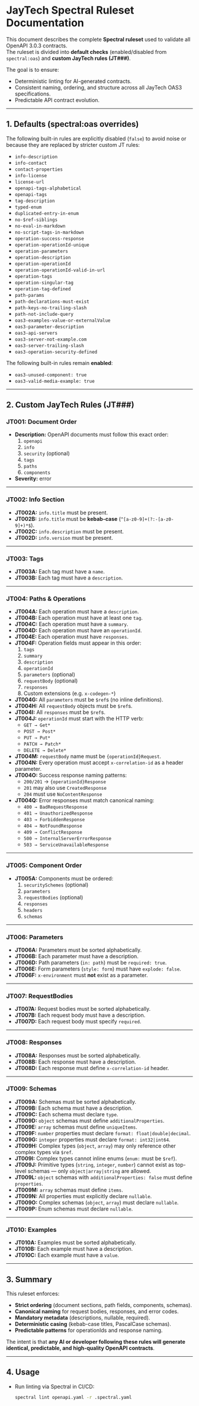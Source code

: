 # JayTech Spectral Ruleset Documentation

This document describes the complete **Spectral ruleset** used to validate all OpenAPI 3.0.3 contracts.  
The ruleset is divided into **default checks** (enabled/disabled from `spectral:oas`) and **custom JayTech rules (JT###)**.

The goal is to ensure:
- Deterministic linting for AI-generated contracts.
- Consistent naming, ordering, and structure across all JayTech OAS3 specifications.
- Predictable API contract evolution.

---

## 1. Defaults (spectral:oas overrides)

The following built-in rules are explicitly disabled (`false`) to avoid noise or because they are replaced by stricter custom JT rules:

- `info-description`
- `info-contact`
- `contact-properties`
- `info-license`
- `license-url`
- `openapi-tags-alphabetical`
- `openapi-tags`
- `tag-description`
- `typed-enum`
- `duplicated-entry-in-enum`
- `no-$ref-siblings`
- `no-eval-in-markdown`
- `no-script-tags-in-markdown`
- `operation-success-response`
- `operation-operationId-unique`
- `operation-parameters`
- `operation-description`
- `operation-operationId`
- `operation-operationId-valid-in-url`
- `operation-tags`
- `operation-singular-tag`
- `operation-tag-defined`
- `path-params`
- `path-declarations-must-exist`
- `path-keys-no-trailing-slash`
- `path-not-include-query`
- `oas3-examples-value-or-externalValue`
- `oas3-parameter-description`
- `oas3-api-servers`
- `oas3-server-not-example.com`
- `oas3-server-trailing-slash`
- `oas3-operation-security-defined`

The following built-in rules remain **enabled**:
- `oas3-unused-component: true`
- `oas3-valid-media-example: true`

---

## 2. Custom JayTech Rules (JT###)

### JT001: Document Order
- **Description:** OpenAPI documents must follow this exact order:
  1. `openapi`
  2. `info`
  3. `security` (optional)
  4. `tags`
  5. `paths`
  6. `components`
- **Severity:** error

---

### JT002: Info Section
- **JT002A:** `info.title` must be present.
- **JT002B:** `info.title` must be **kebab-case** (`^[a-z0-9]+(?:-[a-z0-9]+)*$`).
- **JT002C:** `info.description` must be present.
- **JT002D:** `info.version` must be present.

---

### JT003: Tags
- **JT003A:** Each tag must have a `name`.
- **JT003B:** Each tag must have a `description`.

---

### JT004: Paths & Operations
- **JT004A:** Each operation must have a `description`.
- **JT004B:** Each operation must have at least one `tag`.
- **JT004C:** Each operation must have a `summary`.
- **JT004D:** Each operation must have an `operationId`.
- **JT004E:** Each operation must have `responses`.
- **JT004F:** Operation fields must appear in this order:
  1. `tags`
  2. `summary`
  3. `description`
  4. `operationId`
  5. `parameters` (optional)
  6. `requestBody` (optional)
  7. `responses`
  8. Custom extensions (e.g. `x-codegen-*`)
- **JT004G:** All `parameters` must be `$ref`s (no inline definitions).
- **JT004H:** All `requestBody` objects must be `$ref`s.
- **JT004I:** All `responses` must be `$ref`s.
- **JT004J:** `operationId` must start with the HTTP verb:
  - `GET → Get*`
  - `POST → Post*`
  - `PUT → Put*`
  - `PATCH → Patch*`
  - `DELETE → Delete*`
- **JT004M:** `requestBody` name must be `{operationId}Request`.
- **JT004N:** Every operation must accept `x-correlation-id` as a header parameter.
- **JT004O:** Success response naming patterns:
  - `200/201` → `{operationId}Response`
  - `201` may also use `CreatedResponse`
  - `204` must use `NoContentResponse`
- **JT004Q:** Error responses must match canonical naming:
  - `400 → BadRequestResponse`
  - `401 → UnauthorizedResponse`
  - `403 → ForbiddenResponse`
  - `404 → NotFoundResponse`
  - `409 → ConflictResponse`
  - `500 → InternalServerErrorResponse`
  - `503 → ServiceUnavailableResponse`

---

### JT005: Component Order
- **JT005A:** Components must be ordered:
  1. `securitySchemes` (optional)
  2. `parameters`
  3. `requestBodies` (optional)
  4. `responses`
  5. `headers`
  6. `schemas`

---

### JT006: Parameters
- **JT006A:** Parameters must be sorted alphabetically.
- **JT006B:** Each parameter must have a description.
- **JT006D:** Path parameters (`in: path`) must be `required: true`.
- **JT006E:** Form parameters (`style: form`) must have `explode: false`.
- **JT006F:** `x-environment` must **not** exist as a parameter.

---

### JT007: RequestBodies
- **JT007A:** Request bodies must be sorted alphabetically.
- **JT007B:** Each request body must have a description.
- **JT007D:** Each request body must specify `required`.

---

### JT008: Responses
- **JT008A:** Responses must be sorted alphabetically.
- **JT008B:** Each response must have a description.
- **JT008D:** Each response must define `x-correlation-id` header.

---

### JT009: Schemas
- **JT009A:** Schemas must be sorted alphabetically.
- **JT009B:** Each schema must have a description.
- **JT009C:** Each schema must declare `type`.
- **JT009D:** `object` schemas must define `additionalProperties`.
- **JT009E:** `array` schemas must define `uniqueItems`.
- **JT009F:** `number` properties must declare `format: float|double|decimal`.
- **JT009G:** `integer` properties must declare `format: int32|int64`.
- **JT009H:** Complex types (`object`, `array`) may only reference other complex types via `$ref`.
- **JT009I:** Complex types cannot inline enums (`enum:` must be `$ref`).
- **JT009J:** Primitive types (`string`, `integer`, `number`) cannot exist as top-level schemas — only `object|array|string` are allowed.
- **JT009L:** `object` schemas with `additionalProperties: false` must define `properties`.
- **JT009M:** `array` schemas must define `items`.
- **JT009N:** All properties must explicitly declare `nullable`.
- **JT009O:** Complex schemas (`object`, `array`) must declare `nullable`.
- **JT009P:** Enum schemas must declare `nullable`.

---

### JT010: Examples
- **JT010A:** Examples must be sorted alphabetically.
- **JT010B:** Each example must have a description.
- **JT010C:** Each example must have a `value`.

---

## 3. Summary

This ruleset enforces:

- **Strict ordering** (document sections, path fields, components, schemas).
- **Canonical naming** for request bodies, responses, and error codes.
- **Mandatory metadata** (descriptions, nullable, required).
- **Deterministic casing** (kebab-case titles, PascalCase schemas).
- **Predictable patterns** for operationIds and response naming.

The intent is that **any AI or developer following these rules will generate identical, predictable, and high-quality OpenAPI contracts**.

---

## 4. Usage

- Run linting via Spectral in CI/CD:
  ```bash
  spectral lint openapi.yaml -r .spectral.yaml
